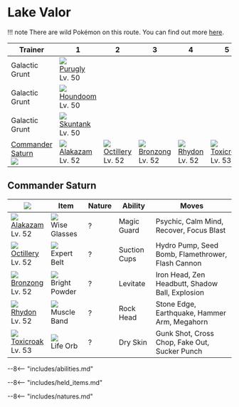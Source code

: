 # Lake Valor

!!! note
    There are wild Pokémon on this route. You can find out more [here](../../wild_pokemon/lake_valor/).


Trainer                           | 1                                | 2                                 | 3                                | 4                              | 5
---                               | ---                              | ---                               | ---                              | ---                            | ---
Galactic Grunt                    | ![][432]<br>[Purugly]<br>Lv. 50  | &nbsp;                            | &nbsp;                           | &nbsp;                         | &nbsp;
Galactic Grunt                    | ![][229]<br>[Houndoom]<br>Lv. 50 | &nbsp;                            | &nbsp;                           | &nbsp;                         | &nbsp;
Galactic Grunt                    | ![][435]<br>[Skuntank]<br>Lv. 50 | &nbsp;                            | &nbsp;                           | &nbsp;                         | &nbsp;
[Commander Saturn]<br>![][saturn] | ![][065]<br>[Alakazam]<br>Lv. 52 | ![][224]<br>[Octillery]<br>Lv. 52 | ![][437]<br>[Bronzong]<br>Lv. 52 | ![][112]<br>[Rhydon]<br>Lv. 52 | ![][454]<br>[Toxicroak]<br>Lv. 53

## Commander Saturn

![][saturn]                       | Item                                | Nature | Ability      | Moves
---                               | ---                                 | ---    | ---          | ---
![][065]<br>[Alakazam]<br>Lv. 52  | ![][wise-glasses]<br>Wise Glasses   | ?      | Magic Guard  | Psychic, Calm Mind, Recover, Focus Blast
![][224]<br>[Octillery]<br>Lv. 52 | ![][expert-belt]<br>Expert Belt     | ?      | Suction Cups | Hydro Pump, Seed Bomb, Flamethrower, Flash Cannon
![][437]<br>[Bronzong]<br>Lv. 52  | ![][bright-powder]<br>Bright Powder | ?      | Levitate     | Iron Head, Zen Headbutt, Shadow Ball, Explosion
![][112]<br>[Rhydon]<br>Lv. 52    | ![][muscle-band]<br>Muscle Band     | ?      | Rock Head    | Stone Edge, Earthquake, Hammer Arm, Megahorn
![][454]<br>[Toxicroak]<br>Lv. 53 | ![][life-orb]<br>Life Orb           | ?      | Dry Skin     | Gunk Shot, Cross Chop, Fake Out, Sucker Punch

--8<-- "includes/abilities.md"

--8<-- "includes/held_items.md"

--8<-- "includes/natures.md"

[Commander Saturn]: #commander-saturn
[Alakazam]: ../../pokemons/065/
[Rhydon]: ../../pokemons/112/
[Octillery]: ../../pokemons/224/
[Houndoom]: ../../pokemons/229/
[Purugly]: ../../pokemons/432/
[Skuntank]: ../../pokemons/435/
[Bronzong]: ../../pokemons/437/
[Toxicroak]: ../../pokemons/454/
[bright-powder]: ../img/items/bright-powder.png
[expert-belt]: ../img/items/expert-belt.png
[life-orb]: ../img/items/life-orb.png
[muscle-band]: ../img/items/muscle-band.png
[wise-glasses]: ../img/items/wise-glasses.png
[065]: ../img/pokemon/065.png
[112]: ../img/pokemon/112.png
[224]: ../img/pokemon/224.png
[229]: ../img/pokemon/229.png
[432]: ../img/pokemon/432.png
[435]: ../img/pokemon/435.png
[437]: ../img/pokemon/437.png
[454]: ../img/pokemon/454.png
[saturn]: ../img/trainer/saturn.png
